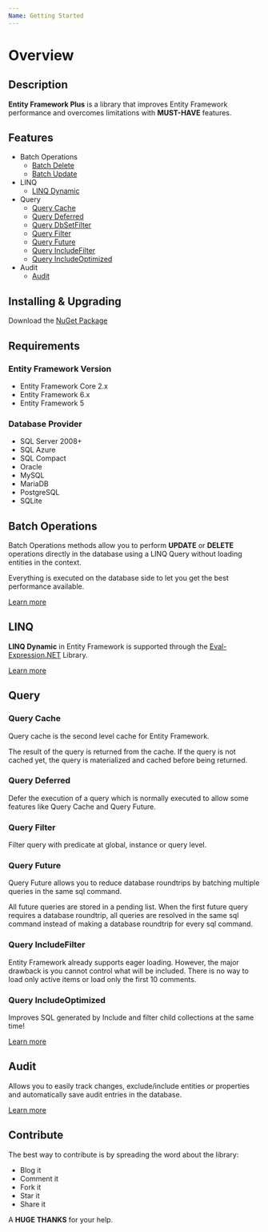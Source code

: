 ```yaml
---
Name: Getting Started
---
```


# Overview

## Description

**Entity Framework Plus** is a library that improves Entity Framework performance and overcomes limitations with **MUST-HAVE** features.

## Features

- Batch Operations
  - [Batch Delete](/batch-delete)
  - [Batch Update](/batch-update)
- LINQ
  - [LINQ Dynamic](/linq-dynamic)
- Query
  - [Query Cache](/query-cache)
  - [Query Deferred](/query-deferred)
  - [Query DbSetFilter](/query-db-set-filter)
  - [Query Filter](/query-filter)
  - [Query Future](/query-future)
  - [Query IncludeFilter](/query-include-filter)
  - [Query IncludeOptimized](/query-include-optimized)
- Audit
  - [Audit](/audit)

## Installing & Upgrading
Download the <a href="/download">NuGet Package</a>

## Requirements

### Entity Framework Version
- Entity Framework Core 2.x
- Entity Framework 6.x
- Entity Framework 5

### Database Provider

- SQL Server 2008+
- SQL Azure
- SQL Compact
- Oracle
- MySQL
- MariaDB
- PostgreSQL
- SQLite


## Batch Operations

Batch Operations methods allow you to perform **UPDATE** or **DELETE** operations directly in the database using a LINQ Query without loading entities in the context.

Everything is executed on the database side to let you get the best performance available.

[Learn more](/tutorial-batch-operations)

## LINQ

**LINQ Dynamic** in Entity Framework is supported through the [Eval-Expression.NET](https://eval-expression.net/) Library.

[Learn more](/tutorial-linq)


## Query
### Query Cache

Query cache is the second level cache for Entity Framework.

The result of the query is returned from the cache. If the query is not cached yet, the query is materialized and cached before being returned.

### Query Deferred

Defer the execution of a query which is normally executed to allow some features like Query Cache and Query Future.

### Query Filter

Filter query with predicate at global, instance or query level.

### Query Future

Query Future allows you to reduce database roundtrips by batching multiple queries in the same sql command.

All future queries are stored in a pending list. When the first future query requires a database roundtrip, all queries are resolved in the same sql command instead of making a database roundtrip for every sql command.

### Query IncludeFilter

Entity Framework already supports eager loading. However, the major drawback is you cannot control what will be included. There is no way to load only active items or load only the first 10 comments.

### Query IncludeOptimized

Improves SQL generated by Include and filter child collections at the same time!

[Learn more](/tutorial-query)

## Audit

Allows you to easily track changes, exclude/include entities or properties and automatically save audit entries in the database.

[Learn more](/tutorial-audit)

## Contribute

The best way to contribute is by spreading the word about the library:

 - Blog it
 - Comment it
 - Fork it
 - Star it
 - Share it

A **HUGE THANKS** for your help.

